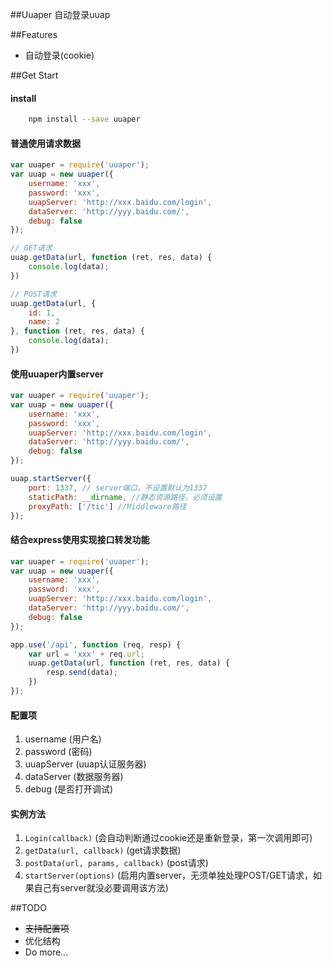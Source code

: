 ##Uuaper
自动登录uuap

##Features
*   自动登录(cookie)

##Get Start

#### install

``` bash
    npm install --save uuaper
```

#### 普通使用请求数据

```js
var uuaper = require('uuaper');
var uuap = new uuaper({
    username: 'xxx',
    password: 'xxx',
    uuapServer: 'http://xxx.baidu.com/login',
    dataServer: 'http://yyy.baidu.com/',
    debug: false
});

// GET请求
uuap.getData(url, function (ret, res, data) {
    console.log(data);
})

// POST请求
uuap.getData(url, {
    id: 1,
    name: 2
}, function (ret, res, data) {
    console.log(data);
})
```

#### 使用uuaper内置server

```js
var uuaper = require('uuaper');
var uuap = new uuaper({
    username: 'xxx',
    password: 'xxx',
    uuapServer: 'http://xxx.baidu.com/login',
    dataServer: 'http://yyy.baidu.com/',
    debug: false
});

uuap.startServer({
    port: 1337, // server端口，不设置默认为1337
    staticPath: __dirname, //静态资源路径，必须设置
    proxyPath: ['/tic'] //Middleware路径
});
```

#### 结合express使用实现接口转发功能

```js
var uuaper = require('uuaper');
var uuap = new uuaper({
    username: 'xxx',
    password: 'xxx',
    uuapServer: 'http://xxx.baidu.com/login',
    dataServer: 'http://yyy.baidu.com/',
    debug: false
});

app.use('/api', function (req, resp) {
    var url = 'xxx' + req.url;
    uuap.getData(url, function (ret, res, data) {
        resp.send(data);
    })
});
```

#### 配置项
1. username  (用户名)
2. password  (密码)
3. uuapServer (uuap认证服务器)
4. dataServer (数据服务器)
5. debug (是否打开调试)

#### 实例方法
1. `Login(callback)` (会自动判断通过cookie还是重新登录，第一次调用即可)
2. `getData(url, callback)` (get请求数据)
3. `postData(url, params, callback)` (post请求)
4. `startServer(options)` (启用内置server，无须单独处理POST/GET请求，如果自己有server就没必要调用该方法)

##TODO
*  ~~支持配置项~~
*  优化结构
*  Do more...